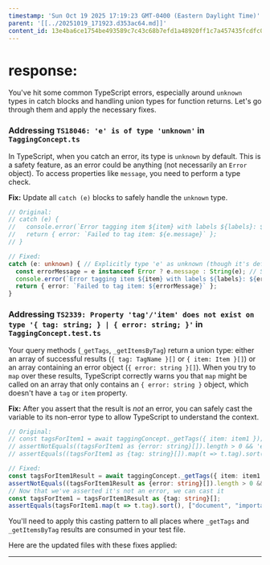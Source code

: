 ```yaml
---
timestamp: 'Sun Oct 19 2025 17:19:23 GMT-0400 (Eastern Daylight Time)'
parent: '[[../20251019_171923.d353ac64.md]]'
content_id: 13e4ba6ce1754be493589c7c43c68b7efd1a48920ff1c7a457435fcdfc01ad00
---
```


# response:

You've hit some common TypeScript errors, especially around `unknown` types in catch blocks and handling union types for function returns. Let's go through them and apply the necessary fixes.

### Addressing `TS18046: 'e' is of type 'unknown'` in `TaggingConcept.ts`

In TypeScript, when you catch an error, its type is `unknown` by default. This is a safety feature, as an error could be anything (not necessarily an `Error` object). To access properties like `message`, you need to perform a type check.

**Fix:** Update all `catch (e)` blocks to safely handle the `unknown` type.

```typescript
// Original:
// catch (e) {
//   console.error(`Error tagging item ${item} with labels ${labels}: ${e.message}`);
//   return { error: `Failed to tag item: ${e.message}` };
// }

// Fixed:
catch (e: unknown) { // Explicitly type 'e' as unknown (though it's default)
  const errorMessage = e instanceof Error ? e.message : String(e); // Safely extract message
  console.error(`Error tagging item ${item} with labels ${labels}: ${errorMessage}`);
  return { error: `Failed to tag item: ${errorMessage}` };
}
```

### Addressing `TS2339: Property 'tag'/'item' does not exist on type '{ tag: string; } | { error: string; }'` in `TaggingConcept.test.ts`

Your query methods (`_getTags`, `_getItemsByTag`) return a union type: either an array of successful results (`{ tag: TagName }[]` or `{ item: Item }[]`) or an array containing an error object (`{ error: string }[]`). When you try to `map` over these results, TypeScript correctly warns you that `map` might be called on an array that only contains an `{ error: string }` object, which doesn't have a `tag` or `item` property.

**Fix:** After you assert that the result is *not* an error, you can safely cast the variable to its non-error type to allow TypeScript to understand the context.

```typescript
// Original:
// const tagsForItem1 = await taggingConcept._getTags({ item: item1 });
// assertNotEquals((tagsForItem1 as {error: string}[]).length > 0 && 'error' in tagsForItem1[0], true, `_getTags for item1 should not return an error: ${JSON.stringify(tagsForItem1)}`);
// assertEquals((tagsForItem1 as {tag: string}[]).map(t => t.tag).sort(), ["document", "important", "urgent"].sort(), "item1 should have tags 'document', 'important', 'urgent'");

// Fixed:
const tagsForItem1Result = await taggingConcept._getTags({ item: item1 });
assertNotEquals((tagsForItem1Result as {error: string}[]).length > 0 && 'error' in tagsForItem1Result[0], true, `_getTags for item1 should not return an error: ${JSON.stringify(tagsForItem1Result)}`);
// Now that we've asserted it's not an error, we can cast it
const tagsForItem1 = tagsForItem1Result as {tag: string}[];
assertEquals(tagsForItem1.map(t => t.tag).sort(), ["document", "important", "urgent"].sort(), "item1 should have tags 'document', 'important', 'urgent'");
```

You'll need to apply this casting pattern to all places where `_getTags` and `_getItemsByTag` results are consumed in your test file.

Here are the updated files with these fixes applied:

***
